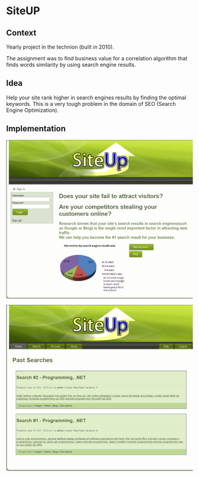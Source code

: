 # SiteUP

## Context

Yearly project in the technion (built in 2010). 

The assignment was to find business value for a correlation algorithm that finds words similarity by using search engine results.

## Idea

Help your site rank higher in search engines results by finding the optimal keywords. This is a very tough problem in the domain of SEO (Search Engine Optimization).

## Implementation

![Main](/Docs/SiteUP_Main.PNG?raw=true "Main")

![Search](/Docs/SiteUP_Search.PNG?raw=true "Search")
